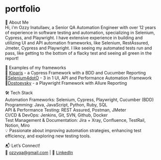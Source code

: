 # portfolio
👋 About Me  
Hi, i'm Ozzy Inatullaev, a Senior QA Automation Engineer with over 12 years of experience in software testing and automation, specializing in Selenium, Cypress, and Playwright. I have extensive experience in building and utilizing UI and API automation frameworks, like Selenium, RestAssured, Jmeter, Cypress and Playwright. I like seeing my automated tests run and pass, like getting to the bottom of a flacky test and seeing all green in the report!

🚀 Examples of my frameworks  
🔹 [Kiparis](https://github.com/icekingoz/kiparis_framework) - a Cypress Framework with a BDD and Cucumber Reporting  
🔹[Selenium4dotO](https://github.com/icekingoz/selenium4dotO) - 3 in 1 UI, API and Performance Automation Framework  
🔹[Dostoevsky](https://github.com/icekingoz/dostoevsky) - a Playwright Framework with Allure Reporting

🛠 Tech Stack  
Automation Frameworks: Selenium, Cypress, Playwright, Cucumber (BDD)  
Programming: Java, JavaScript, Python, Ruby, SQL  
API & Performance Testing: REST Assured, Postman, JMeter  
CI/CD & DevOps: Jenkins, Git, SVN, Github, Docker  
Test Management & Documentation: Jira + Xray, Confluence, TestRail, Notion, Miro   
💡 Passionate about improving automation strategies, enhancing test efficiency, and exploring new testing tools.  

📬 Let’s Connect!  
📧 ozzyqa@gmail.com | 🔗 [LinkedIn](https://www.linkedin.com/in/ozzyinatullaev/)
